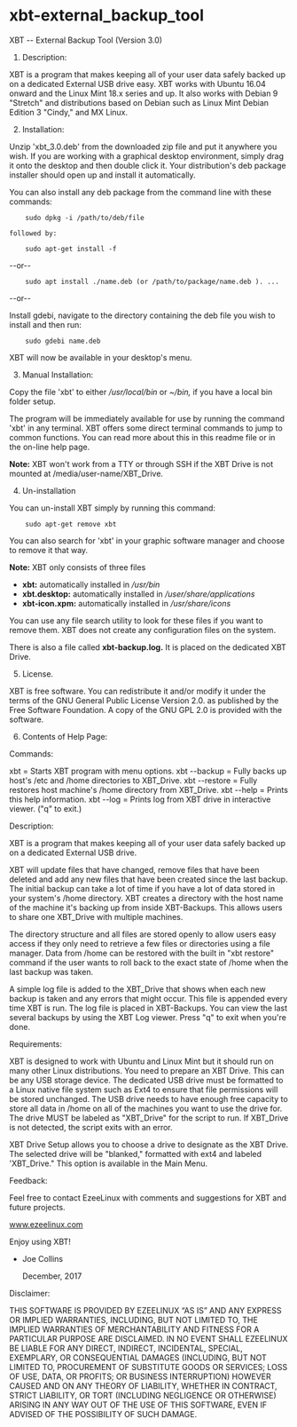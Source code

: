 # xbt-external_backup_tool
XBT -- External Backup Tool (Version 3.0)

1. Description:
	
 XBT is a program that makes keeping all of your user data safely backed up on
 a dedicated External USB drive easy. XBT works with Ubuntu 16.04 onward and
 the Linux Mint 18.x series and up. It also works with Debian 9 "Stretch" 
 and  distributions based on Debian such as Linux Mint Debian Edition 3 "Cindy,"
 and MX Linux. 
	
2. Installation:
	
 Unzip 'xbt_3.0.deb' from the downloaded zip file and put it anywhere you wish. If you are working
 with a graphical desktop environment, simply drag it onto the desktop and then
 double click it. Your distribution's deb package installer should open up and
 install it automatically.
	
 You can also install any deb package from the command line with these commands:
	
		sudo dpkg -i /path/to/deb/file
		
	followed by:
		
		sudo apt-get install -f
		
 --or--
	
		sudo apt install ./name.deb (or /path/to/package/name.deb ). ...
	
 --or--
	
 Install gdebi, navigate to the directory containing the deb file you wish to
 install and then run:
		
		sudo gdebi name.deb
	
 XBT will now be available in your desktop's menu.
	
3. Manual Installation:
	
 Copy the file 'xbt' to either _/usr/local/bin_ or _~/bin,_ if you have a local
 bin folder setup. 

 The program will be immediately available for use by running the command 'xbt' in
 any terminal. XBT offers some direct terminal commands to jump to common
 functions. You can read more about this in this readme file or in the on-line help
 page.

 __Note:__ XBT won't work from a TTY or through SSH if the XBT Drive is not mounted
 at /media/user-name/XBT_Drive.

4. Un-installation
	
 You can un-install XBT simply by running this command:
	
		sudo apt-get remove xbt
	
 You can also search for 'xbt' in your graphic software manager and choose to
 remove it that way.
	
 __Note:__ XBT only consists of three files

* __xbt:__ automatically installed in _/usr/bin_
* __xbt.desktop:__ automatically installed in _/user/share/applications_
* __xbt-icon.xpm:__ automatically installed in _/usr/share/icons_

 You can use any file search utility to look for these files if you want to
 remove them. XBT does not create any configuration files on the system.

 There is also a file called __xbt-backup.log.__ It is placed on the dedicated
 XBT Drive.

5. License.

 XBT is free software. You can redistribute it and/or modify it under the
 terms of the GNU General Public License Version 2.0. as published by
 the Free Software Foundation. A copy of the GNU GPL 2.0 is provided with the
 software.

6. Contents of Help Page:

 Commands:

 xbt = Starts XBT program with menu options.
 xbt --backup = Fully backs up host's /etc and /home directories to XBT_Drive.
 xbt --restore = Fully restores host machine's /home directory from XBT_Drive.
 xbt --help = Prints this help information.
 xbt --log = Prints log from XBT drive in interactive viewer. ("q" to exit.)

 Description:

 XBT is a program that makes keeping all of your user data safely backed up on
 a dedicated External USB drive.

 XBT will update files that have changed, remove files that have been
 deleted and add any new files that have been created since the last backup.
 The initial backup can take a lot of time if you have a lot of data stored
 in your system's /home directory. XBT creates a directory with the host name
 of the machine it's backing up from inside XBT-Backups. This allows users to
 share one XBT_Drive with multiple machines.

 The directory structure and all files are stored openly to allow users easy
 access if they only need to retrieve a few files or directories using a file
 manager. Data from /home can be restored with the built in "xbt restore"
 command if the user wants to roll back to the exact state of /home when the
 last backup was taken.

 A simple log file is added to the XBT_Drive that shows when each new
 backup is taken and any errors that might occur. This file is appended
 every time XBT is run. The log file is placed in XBT-Backups. You can view the
 last several backups by using the XBT Log viewer. Press "q" to exit when
 you're done.

 Requirements:

 XBT is designed to work with Ubuntu and Linux Mint but it should run
 on many other Linux distributions. You need to prepare an XBT Drive.
 This can be any USB storage device. The dedicated USB drive must be
 formatted to a Linux native file system such as Ext4 to ensure that file
 permissions will be stored unchanged. The USB drive needs to have enough
 free capacity to store all data in /home on all of the machines you want to
 use the drive for. The drive MUST be labeled as "XBT_Drive" for the script
 to run. If XBT_Drive is not detected, the script exits with an error.

 XBT Drive Setup allows you to choose a drive to designate as the XBT Drive. The
 selected drive will be "blanked," formatted with ext4 and labeled 'XBT_Drive."
 This option is available in the Main Menu.

 Feedback:

 Feel free to contact EzeeLinux with comments and suggestions for XBT and
 future projects.

 www.ezeelinux.com

 Enjoy using XBT!

 - Joe Collins

   December, 2017

 Disclaimer:

 THIS SOFTWARE IS PROVIDED BY EZEELINUX “AS IS” AND ANY EXPRESS OR IMPLIED
 WARRANTIES, INCLUDING, BUT NOT LIMITED TO, THE IMPLIED WARRANTIES OF
 MERCHANTABILITY AND FITNESS FOR A PARTICULAR PURPOSE ARE DISCLAIMED. IN NO
 EVENT SHALL EZEELINUX BE LIABLE FOR ANY DIRECT, INDIRECT, INCIDENTAL, SPECIAL,
 EXEMPLARY, OR CONSEQUENTIAL DAMAGES (INCLUDING, BUT NOT LIMITED TO,
 PROCUREMENT OF SUBSTITUTE GOODS OR SERVICES; LOSS OF USE, DATA, OR PROFITS; OR
 BUSINESS INTERRUPTION) HOWEVER CAUSED AND ON ANY THEORY OF LIABILITY, WHETHER
 IN CONTRACT, STRICT LIABILITY, OR TORT (INCLUDING NEGLIGENCE OR OTHERWISE)
 ARISING IN ANY WAY OUT OF THE USE OF THIS SOFTWARE, EVEN IF ADVISED OF THE
 POSSIBILITY OF SUCH DAMAGE.

